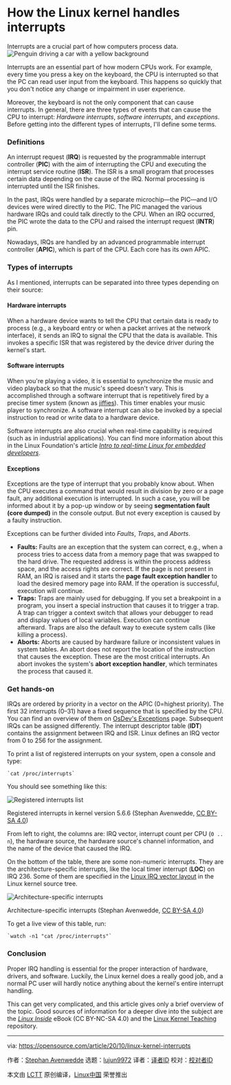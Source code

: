[#]: collector: (lujun9972)
[#]: translator: ( )
[#]: reviewer: ( )
[#]: publisher: ( )
[#]: url: ( )
[#]: subject: (How the Linux kernel handles interrupts)
[#]: via: (https://opensource.com/article/20/10/linux-kernel-interrupts)
[#]: author: (Stephan Avenwedde https://opensource.com/users/hansic99)

How the Linux kernel handles interrupts
======
Interrupts are a crucial part of how computers process data.
![Penguin driving a car with a yellow background][1]

Interrupts are an essential part of how modern CPUs work. For example, every time you press a key on the keyboard, the CPU is interrupted so that the PC can read user input from the keyboard. This happens so quickly that you don't notice any change or impairment in user experience.

Moreover, the keyboard is not the only component that can cause interrupts. In general, there are three types of events that can cause the CPU to interrupt: _Hardware interrupts_, _software interrupts_, and _exceptions_. Before getting into the different types of interrupts, I'll define some terms.

### Definitions

An interrupt request (**IRQ**) is requested by the programmable interrupt controller (**PIC**) with the aim of interrupting the CPU and executing the interrupt service routine (**ISR**). The ISR is a small program that processes certain data depending on the cause of the IRQ. Normal processing is interrupted until the ISR finishes.

In the past, IRQs were handled by a separate microchip—the PIC—and I/O devices were wired directly to the PIC. The PIC managed the various hardware IRQs and could talk directly to the CPU. When an IRQ occurred, the PIC wrote the data to the CPU and raised the interrupt request (**INTR**) pin.

Nowadays, IRQs are handled by an advanced programmable interrupt controller (**APIC**), which is part of the CPU. Each core has its own APIC.

### Types of interrupts

As I mentioned, interrupts can be separated into three types depending on their source:

#### Hardware interrupts

When a hardware device wants to tell the CPU that certain data is ready to process (e.g., a keyboard entry or when a packet arrives at the network interface), it sends an IRQ to signal the CPU that the data is available. This invokes a specific ISR that was registered by the device driver during the kernel's start.

#### Software interrupts

When you're playing a video, it is essential to synchronize the music and video playback so that the music's speed doesn't vary. This is accomplished through a software interrupt that is repetitively fired by a precise timer system (known as [jiffies][2]). This timer enables your music player to synchronize. A software interrupt can also be invoked by a special instruction to read or write data to a hardware device.

Software interrupts are also crucial when real-time capability is required (such as in industrial applications). You can find more information about this in the Linux Foundation's article _[Intro to real-time Linux for embedded developers][3]_.

#### Exceptions

Exceptions are the type of interrupt that you probably know about. When the CPU executes a command that would result in division by zero or a page fault, any additional execution is interrupted. In such a case, you will be informed about it by a pop-up window or by seeing **segmentation fault (core dumped)** in the console output. But not every exception is caused by a faulty instruction.

Exceptions can be further divided into _Faults_, _Traps_, and _Aborts_.

  * **Faults:** Faults are an exception that the system can correct, e.g., when a process tries to access data from a memory page that was swapped to the hard drive. The requested address is within the process address space, and the access rights are correct. If the page is not present in RAM, an IRQ is raised and it starts the **page fault exception handler** to load the desired memory page into RAM. If the operation is successful, execution will continue.
  * **Traps:** Traps are mainly used for debugging. If you set a breakpoint in a program, you insert a special instruction that causes it to trigger a trap. A trap can trigger a context switch that allows your debugger to read and display values of local variables. Execution can continue afterward. Traps are also the default way to execute system calls (like killing a process).
  * **Aborts:** Aborts are caused by hardware failure or inconsistent values in system tables. An abort does not report the location of the instruction that causes the exception. These are the most critical interrupts. An abort invokes the system's **abort exception handler**, which terminates the process that caused it.



### Get hands-on

IRQs are ordered by priority in a vector on the APIC (0=highest priority). The first 32 interrupts (0–31) have a fixed sequence that is specified by the CPU. You can find an overview of them on [OsDev's Exceptions][4] page. Subsequent IRQs can be assigned differently. The interrupt descriptor table (**IDT**) contains the assignment between IRQ and ISR. Linux defines an IRQ vector from 0 to 256 for the assignment.

To print a list of registered interrupts on your system, open a console and type:


```
`cat /proc/interrupts`
```

You should see something like this:

![Registered interrupts list][5]

Registered interrupts in kernel version 5.6.6 (Stephan Avenwedde, [CC BY-SA 4.0][6])

From left to right, the columns are: IRQ vector, interrupt count per CPU (`0 .. n`), the hardware source, the hardware source's channel information, and the name of the device that caused the IRQ.

On the bottom of the table, there are some non-numeric interrupts. They are the architecture-specific interrupts, like the local timer interrupt (**LOC**) on IRQ 236. Some of them are specified in the [Linux IRQ vector layout][7] in the Linux kernel source tree.

![Architecture-specific interrupts][8]

Architecture-specific interrupts (Stephan Avenwedde, [CC BY-SA 4.0][6])

To get a live view of this table, run:


```
`watch -n1 "cat /proc/interrupts"`
```

### Conclusion

Proper IRQ handling is essential for the proper interaction of hardware, drivers, and software. Luckily, the Linux kernel does a really good job, and a normal PC user will hardly notice anything about the kernel's entire interrupt handling.

This can get very complicated, and this article gives only a brief overview of the topic. Good sources of information for a deeper dive into the subject are the _[Linux Inside][9]_ eBook (CC BY-NC-SA 4.0) and the [Linux Kernel Teaching][10] repository.

--------------------------------------------------------------------------------

via: https://opensource.com/article/20/10/linux-kernel-interrupts

作者：[Stephan Avenwedde][a]
选题：[lujun9972][b]
译者：[译者ID](https://github.com/译者ID)
校对：[校对者ID](https://github.com/校对者ID)

本文由 [LCTT](https://github.com/LCTT/TranslateProject) 原创编译，[Linux中国](https://linux.cn/) 荣誉推出

[a]: https://opensource.com/users/hansic99
[b]: https://github.com/lujun9972
[1]: https://opensource.com/sites/default/files/styles/image-full-size/public/lead-images/car-penguin-drive-linux-yellow.png?itok=twWGlYAc (Penguin driving a car with a yellow background)
[2]: https://elinux.org/Kernel_Timer_Systems
[3]: https://www.linuxfoundation.org/blog/2013/03/intro-to-real-time-linux-for-embedded-developers/
[4]: https://wiki.osdev.org/Exceptions
[5]: https://opensource.com/sites/default/files/uploads/proc_interrupts_1.png (Registered interrupts list)
[6]: https://creativecommons.org/licenses/by-sa/4.0/
[7]: https://github.com/torvalds/linux/blob/master/arch/x86/include/asm/irq_vectors.h
[8]: https://opensource.com/sites/default/files/uploads/proc_interrupts_2.png (Architecture-specific interrupts)
[9]: https://0xax.gitbooks.io/linux-insides/content/Interrupts/
[10]: https://linux-kernel-labs.github.io/refs/heads/master/lectures/interrupts.html#
